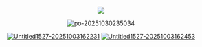 <div align="center">

![](https://komarev.com/ghpvc/?username=ivangaze&color=ffaece&label=ㅤ+ㅤ+peasants+ㅤ+ㅤ&style=plastic&base=1324)


<div align="center"> 
<img src="https://i.ibb.co/5xXW5J7x/po-20251030235034.png" alt="po-20251030235034" border="0"></a>

[<img src="https://i.ibb.co/7PdJBcw/Untitled1527-20251003162231.png" alt="Untitled1527-20251003162231" border="0"></a>](https://virange.atabook.org) [<img src="https://i.ibb.co/0pNDWCTX/Untitled1527-20251003162453.png" alt="Untitled1527-20251003162453" border="0"></a>](https://ivangaze.straw.page)
